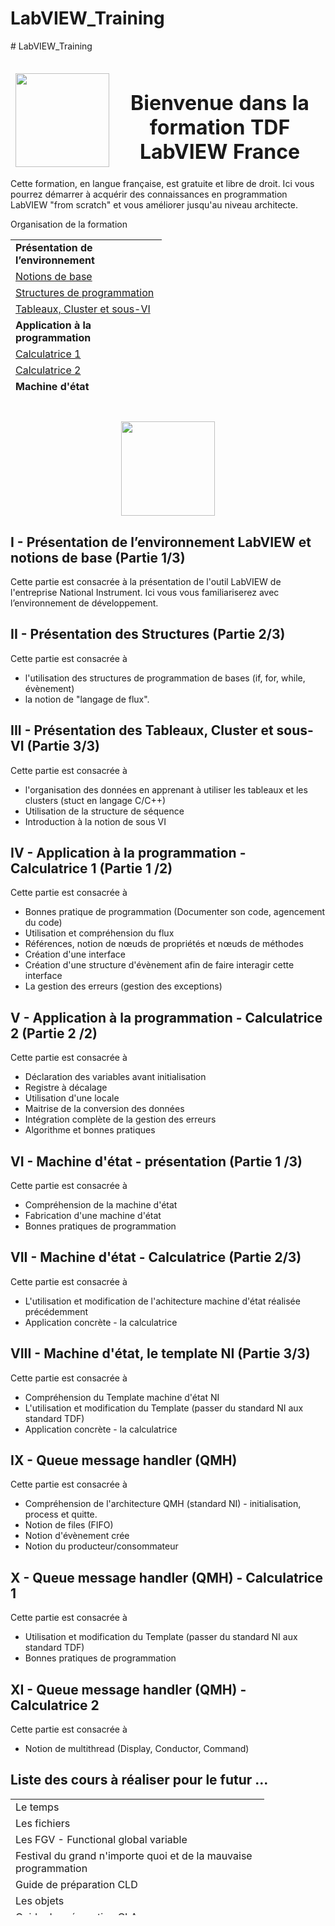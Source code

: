 # LabVIEW_Training
<p># LabVIEW_Training</p>
<p></p>
<table style="height: 171px;">
<thead>
<tr style="height: 153px;">
<td style="height: 153px; width: 150px;"><a href="http://www.technologies-france.com"><img src="https://avatars.githubusercontent.com/u/72153904?s=200&amp;v=4" width="150" height="150" alt="" /></a></td>
<td style="height: 153px; width: 608.958px;">
<h1 dir="auto" style="text-align: center;"><strong>Bienvenue dans la formation TDF LabVIEW France</strong></h1>
</td>
</tr>
</thead>
</table>
<p>Cette formation, en langue fran&ccedil;aise, est gratuite et libre de droit. Ici vous pourrez d&eacute;marrer &agrave; acqu&eacute;rir des connaissances en programmation LabVIEW "from scratch" et vous am&eacute;liorer jusqu'au niveau architecte.</p>
<p dir="auto">Organisation de la formation</p>
<table border="0" style="height: 252px; width: 47.9902%; border-collapse: collapse;">
<tbody>
<tr style="height: 18px;">
<td style="width: 69.2755%; height: 18px;"><strong>Pr&eacute;sentation de l&rsquo;environnement</strong></td>
</tr>
<tr style="height: 18px;">
<td style="width: 69.2755%; height: 18px;"><a href="#h_204237571151655104512005">Notions de base</a></td>
</tr>
<tr style="height: 18px;">
<td style="width: 69.2755%; height: 18px;"><a href="#h_4774480761351655104528452">Structures de programmation</a></td>
</tr>
<tr style="height: 18px;">
<td style="width: 69.2755%; height: 18px;"><a href="#h_4593207471541655104540764">Tableaux, Cluster et sous-VI</a></td>
</tr>
<tr style="height: 18px;">
<td style="width: 69.2755%; height: 18px;"><strong>Application &agrave; la programmation</strong></td>
</tr>
<tr style="height: 18px;">
<td style="width: 69.2755%; height: 18px;"><a href="#h_5222853541721655104555948">Calculatrice 1</a></td>
</tr>
<tr style="height: 18px;">
<td style="width: 69.2755%; height: 18px;"><a href="#h_5135321981891655104568876">Calculatrice 2</a></td>
</tr>
<tr style="height: 18px;">
<td style="width: 69.2755%; height: 18px;"><strong>Machine d'&eacute;tat</strong></td>
</tr>
<tr style="height: 18px;">
<td style="width: 69.2755%; height: 18px;"><a href="#h_5553695852051655104579980">Pr&eacute;sentation </a></td>
</tr>
<tr style="height: 18px;">
<td style="width: 69.2755%; height: 18px;"><a href="#h_2854273072201655104592732">Application : Calculatrice</a></td>
</tr>
<tr style="height: 18px;">
<td style="width: 69.2755%; height: 18px;"><a href="#h_4426628992341655104607692">Le template NI</a></td>
</tr>
<tr style="height: 18px;">
<td style="width: 69.2755%; height: 18px;"><strong>Queue message handler (QMH)</strong></td>
</tr>
<tr style="height: 18px;">
<td style="width: 69.2755%; height: 18px;"><a href="#h_8685828812471655104627252">Pr&eacute;sentation</a></td>
</tr>
<tr style="height: 18px;">
<td style="width: 69.2755%; height: 18px;"><a href="#h_5420981842591655104642044">Application : Calculatrice</a></td>
</tr>
</tbody>
</table>
<p></p>
<h1 dir="auto" style="text-align: center;"><a href="http://www.ni.com"><img src="https://www.technologies-france.com/wp-content/uploads/2022/05/LV_Logo_PowerdBy_centered-wide.png" width="150" height="151" alt="" /></a></h1>
<h2 dir="auto" id="h_204237571151655104512005"><strong>I - Pr&eacute;sentation de l&rsquo;environnement LabVIEW et notions de base (Partie 1/3)</strong></h2>
<p dir="auto">Cette partie est consacr&eacute;e &agrave; la pr&eacute;sentation de l'outil LabVIEW de l'entreprise National Instrument. Ici vous vous familiariserez avec l&rsquo;environnement de d&eacute;veloppement.</p>
<h2 dir="auto" id="h_4774480761351655104528452"><strong>II - Pr&eacute;sentation des Structures&nbsp;(Partie 2/3)</strong></h2>
<p dir="auto">Cette partie est consacr&eacute;e &agrave;</p>
<ul dir="auto">
<li>l'utilisation des structures de programmation de bases (if, for, while, &eacute;v&egrave;nement)</li>
<li>la notion de "langage de flux".</li>
</ul>
<h2 dir="auto" id="h_4593207471541655104540764"><strong>III - Pr&eacute;sentation des Tableaux, Cluster et sous-VI (Partie 3/3)</strong></h2>
<p dir="auto">Cette partie est consacr&eacute;e &agrave;</p>
<ul dir="auto">
<li>l'organisation des donn&eacute;es en apprenant &agrave; utiliser les tableaux et les clusters (stuct en langage C/C++)</li>
<li>Utilisation de la structure de s&eacute;quence</li>
<li>Introduction &agrave; la notion de sous VI</li>
</ul>
<h2 dir="auto" id="h_5222853541721655104555948"><strong>IV - Application &agrave; la programmation - Calculatrice 1 (Partie 1 /2)</strong></h2>
<p dir="auto">Cette partie est consacr&eacute;e &agrave;</p>
<ul dir="auto">
<li>Bonnes pratique de programmation (Documenter son code, agencement du code)</li>
<li>Utilisation et compr&eacute;hension du flux</li>
<li>R&eacute;f&eacute;rences, notion de n&oelig;uds de propri&eacute;t&eacute;s et n&oelig;uds de m&eacute;thodes</li>
<li>Cr&eacute;ation d'une interface</li>
<li>Cr&eacute;ation d'une structure d'&eacute;v&egrave;nement afin de faire interagir cette interface</li>
<li>La gestion des erreurs (gestion des exceptions)</li>
</ul>
<h2 dir="auto" id="h_5135321981891655104568876"><strong>V - Application &agrave; la programmation - Calculatrice 2 (Partie 2 /2)</strong></h2>
<p dir="auto">Cette partie est consacr&eacute;e &agrave;</p>
<ul dir="auto">
<li>D&eacute;claration des variables avant initialisation</li>
<li>Registre &agrave; d&eacute;calage</li>
<li>Utilisation d'une locale</li>
<li>Maitrise de la conversion des donn&eacute;es</li>
<li>Int&eacute;gration compl&egrave;te de la gestion des erreurs</li>
<li>Algorithme et bonnes pratiques</li>
</ul>
<h2 dir="auto" id="h_5553695852051655104579980"><strong>VI - Machine d'&eacute;tat - pr&eacute;sentation (Partie 1 /3)</strong></h2>
<p dir="auto">Cette partie est consacr&eacute;e &agrave;</p>
<ul dir="auto">
<li>Compr&eacute;hension de la machine d'&eacute;tat</li>
<li>Fabrication d'une machine d'&eacute;tat</li>
<li>Bonnes pratiques de programmation</li>
</ul>
<h2 dir="auto" id="h_2854273072201655104592732"><strong>VII - Machine d'&eacute;tat - Calculatrice&nbsp;(Partie 2/3)</strong></h2>
<p dir="auto">Cette partie est consacr&eacute;e &agrave;</p>
<ul dir="auto">
<li>L'utilisation et modification de l'achitecture machine d'&eacute;tat r&eacute;alis&eacute;e pr&eacute;c&eacute;demment</li>
<li>Application concr&egrave;te - la calculatrice</li>
</ul>
<h2 dir="auto" id="h_4426628992341655104607692"><strong>VIII - Machine d'&eacute;tat, le template NI&nbsp;(Partie 3/3)</strong></h2>
<p dir="auto">Cette partie est consacr&eacute;e &agrave;</p>
<ul dir="auto">
<li>Compr&eacute;hension du Template machine d'&eacute;tat NI</li>
<li>L'utilisation et modification du Template (passer du standard NI aux standard TDF)</li>
<li>Application concr&egrave;te - la calculatrice</li>
</ul>
<h2 dir="auto" id="h_8685828812471655104627252"><strong>IX - Queue message handler (QMH)</strong></h2>
<p dir="auto">Cette partie est consacr&eacute;e &agrave;</p>
<ul dir="auto">
<li>Compr&eacute;hension de l'architecture QMH (standard NI) - initialisation, process et quitte.</li>
<li>Notion de files (FIFO)</li>
<li>Notion d'&eacute;v&egrave;nement cr&eacute;e</li>
<li>Notion du producteur/consommateur</li>
</ul>
<h2 dir="auto" id="h_5420981842591655104642044"><strong>X - Queue message handler (QMH) - Calculatrice 1</strong></h2>
<p dir="auto">Cette partie est consacr&eacute;e &agrave;</p>
<ul dir="auto">
<li>Utilisation et modification du Template (passer du standard NI aux standard TDF)</li>
<li>Bonnes pratiques de programmation</li>
</ul>
<h2 dir="auto" id="h_5420981842591655104642044"><strong>XI - Queue message handler (QMH) - Calculatrice 2</strong></h2>
<p dir="auto">Cette partie est consacr&eacute;e &agrave;</p>
<ul dir="auto">
<li>Notion de multithread (Display, Conductor, Command)</li>
</ul>
<p></p>
<h2 dir="auto" id="h_5420981842591655104642044"><strong>Liste des cours &agrave; r&eacute;aliser pour le futur ...&nbsp;</strong></h2>
<table border="0" style="height: 186px; width: 80.6051%; border-collapse: collapse;">
<tbody>
<tr style="height: 18px;">
<td style="width: 100%; height: 18px;">Le temps&nbsp;</td>
</tr>
<tr style="height: 24px;">
<td style="width: 100%; height: 24px;">Les fichiers&nbsp;</td>
</tr>
<tr>
<td style="width: 100%;">Les FGV - Functional global variable&nbsp;</td>
</tr>
<tr style="height: 18px;">
<td style="width: 100%; height: 18px;">Festival du grand n'importe quoi et de la mauvaise programmation</td>
</tr>
<tr style="height: 18px;">
<td style="width: 100%; height: 18px;">Guide de pr&eacute;paration CLD</td>
</tr>
<tr style="height: 18px;">
<td style="width: 100%; height: 18px;">Les objets</td>
</tr>
<tr style="height: 18px;">
<td style="width: 100%; height: 18px;">Guide de pr&eacute;paration CLA</td>
</tr>
<tr style="height: 18px;">
<td style="width: 100%; height: 18px;">L'architecture en pipe&nbsp;</td>
</tr>
<tr style="height: 18px;">
<td style="width: 100%; height: 18px;">L'actor Framework</td>
</tr>
<tr style="height: 18px;">
<td style="width: 100%; height: 18px;">Pointeur et gestion de la m&eacute;moire bas niveau sous LabVIEW</td>
</tr>
<tr>
<td style="width: 100%;">Et si on faisait un peut de C/C++ !!</td>
</tr>
</tbody>
</table>
